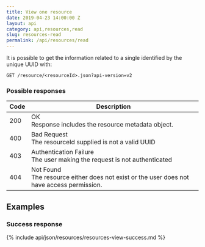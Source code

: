 ```yaml
---
title: View one resource
date: 2019-04-23 14:00:00 Z
layout: api
category: api,resources,read
slug: resources-read
permalink: /api/resources/read
---
```


It is possible to get the information related to a single identified by the unique UUID with:

```
GET /resource/<resourceId>.json?api-version=v2
```

### Possible responses

<table class="table-parameters">
    <thead>
        <tr>
            <th>Code</th>
            <th>Description</th>
        </tr>
    </thead>
    <tbody>
        <tr>
            <td>200</td>
            <td>OK<br/>
            Response includes the resource metadata object.</td>
        </tr>
        <tr>
            <td>400</td>
            <td>Bad Request<br/>
            The resourceId supplied is not a valid UUID</td>
        </tr>
        <tr>
            <td>403</td>
            <td>Authentication Failure<br/>
            The user making the request is not authenticated</td>
        </tr>
        <tr>
            <td>404</td>
            <td>Not Found<br/>
            The resource either does not exist or the user does not have access permission.</td>
        </tr>
    </tbody>
</table>

## Examples
### Success response

{% include api/json/resources/resources-view-success.md %}